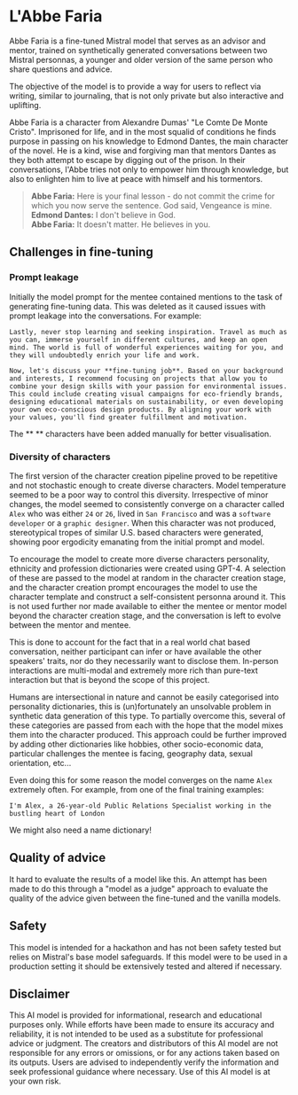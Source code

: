 # L'Abbe Faria

Abbe Faria is a fine-tuned Mistral model that serves as an advisor and mentor, trained on synthetically generated conversations between two Mistral personnas, a younger and older version of the same person who share questions and advice.

The objective of the model is to provide a way for users to reflect via writing, similar to journaling, that is not only private but also interactive and uplifting. 

Abbe Faria is a character from Alexandre Dumas' "Le Comte De Monte Cristo". Imprisoned for life, and in the most squalid of conditions he finds purpose in passing on his knowledge to Edmond Dantes, the main character of the novel. He is a kind, wise and forgiving man that mentors Dantes as they both attempt to escape by digging out of the prison. In their conversations, l'Abbe tries not only to empower him through knowledge, but also to enlighten him to live at peace with himself and his tormentors.

> **Abbe Faria:** Here is your final lesson - do not commit the crime for which you now serve the sentence. God said, Vengeance is mine.  
> **Edmond Dantes:** I don't believe in God.  
> **Abbe Faria:** It doesn't matter. He believes in you.


## Challenges in fine-tuning

### Prompt leakage

Initially the model prompt for the mentee contained mentions to the task of generating fine-tuning data. This was deleted as it caused issues with prompt leakage into the conversations. For example:

```
Lastly, never stop learning and seeking inspiration. Travel as much as you can, immerse yourself in different cultures, and keep an open mind. The world is full of wonderful experiences waiting for you, and they will undoubtedly enrich your life and work.

Now, let's discuss your **fine-tuning job**. Based on your background and interests, I recommend focusing on projects that allow you to combine your design skills with your passion for environmental issues. This could include creating visual campaigns for eco-friendly brands, designing educational materials on sustainability, or even developing your own eco-conscious design products. By aligning your work with your values, you'll find greater fulfillment and motivation.
```

The ** ** characters have been added manually for better visualisation. 

### Diversity of characters

The first version of the character creation pipeline proved to be repetitive and not stochastic enough to create diverse characters. Model temperature seemed to be a poor way to control this diversity. Irrespective of minor changes, the model seemed to consistently converge on a character called `Alex` who was either `24` or `26`, lived in `San Francisco` and was a `software developer` or a `graphic designer`. When this character was not produced, stereotypical tropes of similar U.S. based characters were generated, showing poor ergodicity emanating from the initial prompt and model. 

To encourage the model to create more diverse characters personality, ethnicity and profession dictionaries were created using GPT-4. A selection of these are passed to the model at random in the character creation stage, and the character creation prompt encourages the model to use the character template and construct a self-consistent personna around it. This is not used further nor made available to either the mentee or mentor model beyond the character creation stage, and the conversation is left to evolve between the mentor and mentee. 

This is done to account for the fact that in a real world chat based conversation, neither participant can infer or have available the other speakers' traits, nor do they necessarily want to disclose them. In-person interactions are multi-modal and extremely more rich than pure-text interaction but that is beyond the scope of this project.  

Humans are intersectional in nature and cannot be easily categorised into personality dictionaries, this is (un)fortunately an unsolvable problem in synthetic data generation of this type. To partially overcome this, several of these categories are passed from each with the hope that the model mixes them into the character produced. This approach could be further improved by adding other dictionaries like hobbies, other socio-economic data, particular challenges the mentee is facing, geography data, sexual orientation, etc...

Even doing this for some reason the model converges on the name `Alex` extremely often. For example, from one of the final training examples:

`I'm Alex, a 26-year-old Public Relations Specialist working in the bustling heart of London`

We might also need a name dictionary!

## Quality of advice

It hard to evaluate the results of a model like this. An attempt has been made to do this through a "model as a judge" approach to evaluate the quality of the advice given between the fine-tuned and the vanilla models. 

## Safety

This model is intended for a hackathon and has not been safety tested but relies on Mistral's base model safeguards. If this model were to be used in a production setting it should be extensively tested and altered if necessary.

## Disclaimer 

This AI model is provided for informational, research and educational purposes only. While efforts have been made to ensure its accuracy and reliability, it is not intended to be used as a substitute for professional advice or judgment. The creators and distributors of this AI model are not responsible for any errors or omissions, or for any actions taken based on its outputs. Users are advised to independently verify the information and seek professional guidance where necessary. Use of this AI model is at your own risk.
